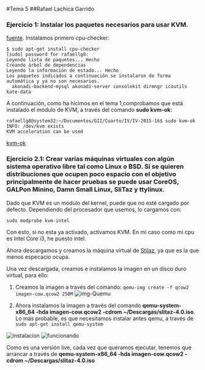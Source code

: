 #Tema 5
##Rafael Lachica Garrido

### Ejercicio 1: Instalar los paquetes necesarios para usar KVM.
[fuente](http://nyacomputing.com/how-to-install-kvm-on-ubuntu-and-run-virtual-machines/).
Instalamos primero cpu-checker:
```
$ sudo apt-get install cpu-checker
[sudo] password for rafaellg8:
Leyendo lista de paquetes... Hecho
Creando árbol de dependencias       
Leyendo la información de estado... Hecho
Los paquetes indicados a continuación se instalaron de forma automática y ya no son necesarios.
  akonadi-backend-mysql akonadi-server consolekit dirmngr icoutils kate-data
```

A continuación, como ha hicimos en el tema 1,comprobamos que está instalado el módulo de KVM, a través del comando **sudo kvm-ok**:
```
rafaellg8@system32:~/Documentos/GII/Cuarto/IV/IV-2015-16$ sudo kvm-ok
INFO: /dev/kvm exists
KVM acceleration can be used
```
[kvm-ok](http://i1383.photobucket.com/albums/ah302/Rafael_Lachica_Garrido/kmv-ok_zpsykwyuztd.png?t=1443563958 "km-ok")


### Ejercicio 2.1: Crear varias máquinas virtuales con algún sistema operativo libre tal como Linux o BSD. Si se quieren distribuciones que ocupen poco espacio con el objetivo principalmente de hacer pruebas se puede usar CoreOS, GALPon Minino, Damn Small Linux, SliTaz y ttylinux.

Dado que KVM es un módulo del kernel, puede que no esté cargado por defecto. Dependiendo del procesador que usemos, lo cargamos con:
```
sudo modprobe kvm-intel
```
Con esto, si no esta ya activado, activamos KVM. En mi caso como mi cpu es Intel Core i3, he puesto intel.

Ahora descargamos y creamos la máquina virtual de [Stilaz](http://www.slitaz.org/en/get/#stable), ya que es la que menos especacio ocupa.

Una vez descargada, creamos e instalamos la imagen en un disco duro virtual, para ello:
1. Creamos la imagen a través del comando: ```qemu-img create -f qcow2 imagen-cow.qcow2 250M```
![img-Quemu](http://i1383.photobucket.com/albums/ah302/Rafael_Lachica_Garrido/Captura%20de%20pantalla%20de%202016-01-02%20131941_zpsgaj4d7yl.png)

2. Ahora instalamos la imagen a través del comando **qemu-system-x86_64 -hda imagen-cow.qcow2 -cdrom ~/Descargas/slitaz-4.0.iso**.
Lo más probable, es que necesitamos instalar antes qemu, a través de ```sudo apt-get install qemu-system```

![instalacion](http://i1383.photobucket.com/albums/ah302/Rafael_Lachica_Garrido/Captura%20de%20pantalla%20de%202016-01-02%20135422_zpskbjehz3e.png)
![funcionando](http://i1383.photobucket.com/albums/ah302/Rafael_Lachica_Garrido/Captura%20de%20pantalla%20de%202016-01-02%20140125_zpse0hy8m8q.png)

Como es una versión live, cada vez que queramos ejecutar, tenemos que arrancar a través de **qemu-system-x86_64 -hda imagen-cow.qcow2 -cdrom ~/Descargas/slitaz-4.0.iso**
